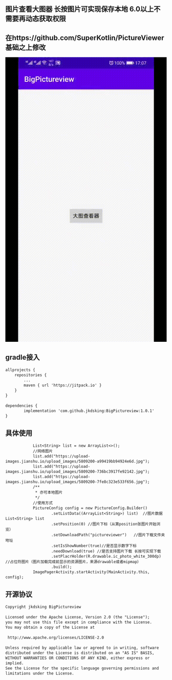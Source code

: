 ## 图片查看大图器 长按图片可实现保存本地 6.0以上不需要再动态获取权限 
## 在https://github.com/SuperKotlin/PictureViewer 基础之上修改

![image](https://github.com/jkdsking/BigPictureview/blob/master/test1.gif)


## gradle接入

	allprojects {
		repositories {
			...
			maven { url 'https://jitpack.io' }
		}
	}
	
	dependencies {
	        implementation 'com.github.jkdsking:BigPictureview:1.0.1'
	}
 ## 具体使用

                List<String> list = new ArrayList<>();
                //网络图片
                list.add("https://upload-images.jianshu.io/upload_images/5809200-a99419bb94924e6d.jpg");
                list.add("https://upload-images.jianshu.io/upload_images/5809200-736bc3917fe92142.jpg");
                list.add("https://upload-images.jianshu.io/upload_images/5809200-7fe8c323e533f656.jpg");
                /**
                 * 亦可本地图片
                 */
                //使用方式
                PictureConfig config = new PictureConfig.Builder()
                        .setListData((ArrayList<String>) list)	//图片数据List<String> list
                        .setPosition(0)	//图片下标（从第position张图片开始浏览）
                        .setDownloadPath("pictureviewer")	//图片下载文件夹地址
                        .setIsShowNumber(true)//是否显示数字下标
                        .needDownload(true)	//是否支持图片下载 长按可实现下载
                        .setPlacrHolder(R.drawable.ic_photo_white_300dp)	//占位符图片（图片加载完成前显示的资源图片，来源drawable或者mipmap）
                        .build();
                ImagePagerActivity.startActivity(MainActivity.this, config);
## 开源协议
```
Copyright jkdsking BigPictureview

Licensed under the Apache License, Version 2.0 (the "License");
you may not use this file except in compliance with the License.
You may obtain a copy of the License at

 http://www.apache.org/licenses/LICENSE-2.0

Unless required by applicable law or agreed to in writing, software
distributed under the License is distributed on an "AS IS" BASIS,
WITHOUT WARRANTIES OR CONDITIONS OF ANY KIND, either express or implied.
See the License for the specific language governing permissions and
limitations under the License.
```        
